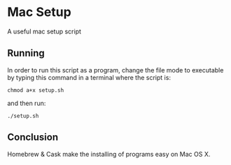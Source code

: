 Mac Setup
=========
A useful mac setup script

Running
-------

In order to run this script as a program, change the file mode to executable by typing this command in a terminal where the script is:

```shell
chmod a+x setup.sh
```

and then run:

```shell
./setup.sh
```

Conclusion
----------
Homebrew & Cask make the installing of programs easy on Mac OS X.